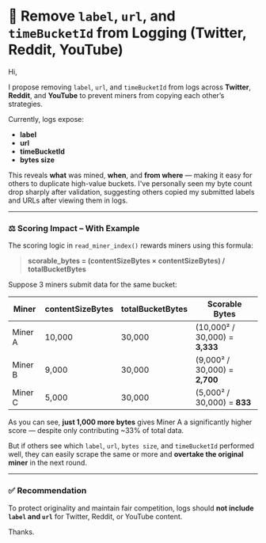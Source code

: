 
# 🚫 Remove `label`, `url`, and `timeBucketId` from Logging (Twitter, Reddit, YouTube)

Hi,

I propose removing `label`, `url`, and `timeBucketId` from logs across **Twitter**, **Reddit**, and **YouTube** to prevent miners from copying each other’s strategies.

Currently, logs expose:

- **label** 
- **url**
- **timeBucketId**
- **bytes size**

This reveals **what** was mined, **when**, and **from where** — making it easy for others to duplicate high-value buckets. I've personally seen my byte count drop sharply after validation, suggesting others copied my submitted labels and URLs after viewing them in logs.

---

### ⚖️ Scoring Impact – With Example

The scoring logic in `read_miner_index()` rewards miners using this formula:

> **scorable_bytes = (contentSizeBytes × contentSizeBytes) / totalBucketBytes**

Suppose 3 miners submit data for the same bucket:

| Miner   | contentSizeBytes | totalBucketBytes | Scorable Bytes                 |
| ------- | ---------------- | ---------------- | ------------------------------ |
| Miner A | 10,000           | 30,000           | (10,000² / 30,000) = **3,333** |
| Miner B | 9,000            | 30,000           | (9,000² / 30,000) = **2,700**  |
| Miner C | 5,000            | 30,000           | (5,000² / 30,000) = **833**    |

As you can see, **just 1,000 more bytes** gives Miner A a significantly higher score — despite only contributing ~33% of total data.

But if others see which `label`, `url`, `bytes size`, and `timeBucketId` performed well, they can easily scrape the same or more and **overtake the original miner** in the next round.

---

### ✅ Recommendation

To protect originality and maintain fair competition, logs should **not include `label` and `url`** for Twitter, Reddit, or YouTube content.

Thanks.

